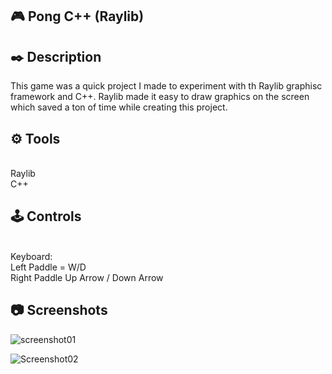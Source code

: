 <h2>🎮 Pong C++ (Raylib) </h2>

<h2>✒️ Description </h2> 
This game was a quick project I made to experiment with th Raylib graphisc framework and C++. Raylib made it easy to draw graphics on the screen which saved a ton of time while creating this project. <br>

<h2>⚙️ Tools </h2><br> 
Raylib <br>
C++

<h2>🕹️ Controls </h2> <br>
Keyboard: <br>
Left Paddle = W/D <br>
Right Paddle Up Arrow / Down Arrow

<h2>📷 Screenshots</h2>

![screenshot01](https://github.com/Boredest/PongC-/assets/19357608/d5ccebfc-a757-4433-be5e-f5a86ccffc48)

![Screenshot02](https://github.com/Boredest/PongC-/assets/19357608/bfceb1f2-e7cb-4fcb-9d20-d1f703692a72)
